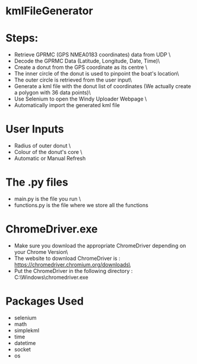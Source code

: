 # kmlFileGenerator

# Steps:

- Retrieve GPRMC (GPS NMEA0183 coordinates) data from UDP \
- Decode the GPRMC Data (Latitude, Longitude, Date, Time)\
- Create a donut from the GPS coordinate as its centre \
- The inner circle of the donut is used to pinpoint the boat's location\
- The outer circle is retrieved from the user input\
- Generate a kml file with the donut list of coordinates (We actually create a polygon with 36 data points)\
- Use Selenium to open the Windy Uploader Webpage \
- Automatically import the generated kml file 

# User Inputs 

- Radius of outer donut \
- Colour of the donut's core \
- Automatic or Manual Refresh 

# The .py files

- main.py is the file you run \
- functions.py is the file where we store all the functions 

# ChromeDriver.exe

- Make sure you download the appropriate ChromeDriver depending on your Chrome Version\
- The website to download ChromeDriver is : https://chromedriver.chromium.org/downloads\
- Put the ChromeDriver in the following directory :\
C:\\Windows\chromedriver.exe

# Packages Used 

- selenium
- math 
- simplekml
- time
- datetime
- socket 
- os 

